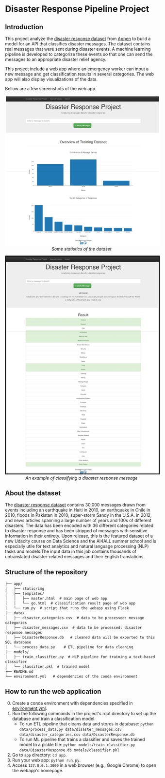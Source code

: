 # Disaster Response Pipeline Project

## Introduction
This project analyze the [disaster response dataset](https://huggingface.co/datasets/community-datasets/disaster_response_messages) from [Appen](https://www.appen.com/) to build a model for an API that classifies disaster messages. The dataset contains real messages that were sent during disaster events. A machine learning pipeline is developed to categorize these events so that one can send the messages to an appropriate disaster relief agency.

This project include a web app where an emergency worker can input a new message and get classification results in several categories. The web app will also display visualizations of the data.

Bellow are a few screenshots of the web app.

<p align="center">
  <kbd>
  <img src="/app/static/img/screenshot-1-dataset-overview.jpeg" alt="screenshot-1-dataset-overview" style="border:3px solid #ffffff"><br>
  </kbd>
  <em>Some statistics of the dataset</em>
</p>

<p align="center">
  <kbd>
  <img src="/app/static/img/screenshot-2-classification-example.jpeg" alt="screenshot-1-dataset-overview" style="border:3px solid #000000"><br>
  </kbd>
  <em>An example of classifying a disaster response message</em>
</p>

## About the dataset
The [disaster response dataset](https://huggingface.co/datasets/community-datasets/disaster_response_messages) contains 30,000 messages drawn from events including an earthquake in Haiti in 2010, an earthquake in Chile in 2010, floods in Pakistan in 2010, super-storm Sandy in the U.S.A. in 2012, and news articles spanning a large number of years and 100s of different disasters. The data has been encoded with 36 different categories related to disaster response and has been stripped of messages with sensitive information in their entirety. Upon release, this is the featured dataset of a new Udacity course on Data Science and the AI4ALL summer school and is especially utile for text analytics and natural language processing (NLP) tasks and models.The input data in this job contains thousands of untranslated disaster-related messages and their English translations.

## Structure of the repository
```
├── app/
│   ├── static/img
│   ├── templates/
│   │   ├── master.html  # main page of web app
│   │   └── go.html  # classification result page of web app
│   └── run.py  # script that runs the webapp using Flask
├── data/
│   ├── disaster_categories.csv  # data to be processed: message categories
│   ├── disaster_messages.csv  # data to be processed: disaster response messages
│   ├── DisasterResponse.db   # cleaned data will be exported to this SQL database
│   └── process_data.py    # ETL pipeline for data cleaning
├── models/
│   ├── train_classifier.py  # NLP pipeline for training a text-based classifier
│   └── classifier.pkl  # trained model
├── README.md
└── environment.yml   # dependencies of the conda environment
```

## How to run the web application
0. Create a conda environment with dependencies specified in [environment.yml](environment.yml).
1. Run the following commands in the project's root directory to set up the database and train a classification model.
   - To run ETL pipeline that cleans data and stores in database:
     `python data/process_data.py data/disaster_messages.csv data/disaster_categories.csv data/DisasterResponse.db`
   - To run ML pipeline that trains a classifier and saves the trained model to a pickle file:
     `python models/train_classifier.py data/DisasterResponse.db models/classifier.pkl`
2. Go to `app` directory: `cd app`.
3. Run your web app: `python run.py`.
4. Access `127.0.0.1:3000` in a web browser (e.g., Google Chrome) to open the webapp's homepage.
